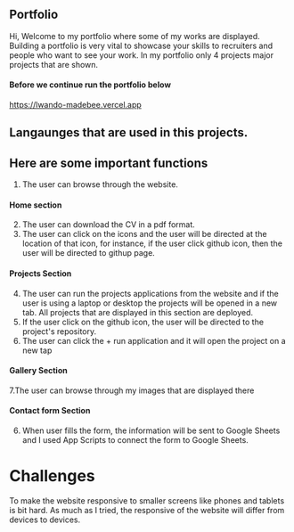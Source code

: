 ## Portfolio
Hi, Welcome to my portfolio where some of my works are displayed. Building a portfolio is very vital to showcase your skills to recruiters and people who want to see your work. In my portfolio only 4 projects major projects that are shown. 

#### Before we continue run the portfolio below

https://lwando-madebee.vercel.app

## Langaunges that are used in this projects. 

## Here are some important functions 
1. The user can browse through the website.

#### Home section 
2. The user can download the CV in a pdf format.
3. The user can click on the icons and the user will be directed at the location of that icon, for instance, if the user click github icon, then the user will be directed to githup page. 

#### Projects Section
4. The user can run the projects applications from the website and if the user is using a laptop or desktop the projects will be opened in a new tab. All projects that are displayed in this section are deployed.
5. If the user click on the github icon, the user will be directed to the project's repository. 
6. The user can click the + run application and it will open the project on a new tap

#### Gallery Section 
7.The user can browse through my images that are displayed there
  
#### Contact form Section 
6. When user fills the form, the information will be sent to Google Sheets and I used App Scripts to connect the form to Google Sheets. 

# Challenges
To make the website responsive to smaller screens like phones and tablets is bit hard. As much as I tried, the responsive of the website will differ from devices to devices.
